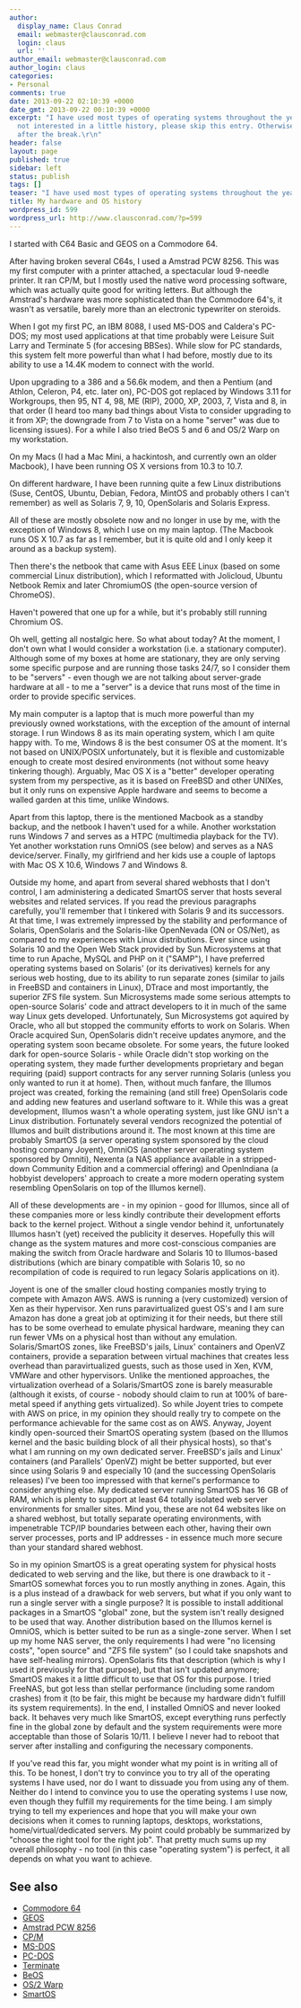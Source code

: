```yaml
---
author:
  display_name: Claus Conrad
  email: webmaster@clausconrad.com
  login: claus
  url: ''
author_email: webmaster@clausconrad.com
author_login: claus
categories:
- Personal
comments: true
date: 2013-09-22 02:10:39 +0000
date_gmt: 2013-09-22 00:10:39 +0000
excerpt: "I have used most types of operating systems throughout the years. For those
  not interested in a little history, please skip this entry. Otherwise, read more
  after the break.\r\n"
header: false
layout: page
published: true
sidebar: left
status: publish
tags: []
teaser: "I have used most types of operating systems throughout the years. For those not interested in a little history, please skip this entry. Otherwise, read more after the break."
title: My hardware and OS history
wordpress_id: 599
wordpress_url: http://www.clausconrad.com/?p=599
---
```

I started with C64 Basic and GEOS on a Commodore 64.

After having broken several C64s, I used a Amstrad PCW 8256. This was my first computer with a printer attached, a spectacular loud 9-needle printer. It ran CP/M, but I mostly used the native word processing software, which was
actually quite good for writing letters. But although the Amstrad's hardware was more sophisticated than the Commodore 64's, it wasn't as versatile, barely more than an electronic typewriter on steroids.

When I got my first PC, an IBM 8088, I used MS-DOS and Caldera's PC-DOS; my most used applications at that time probably were Leisure Suit Larry and Terminate 5 (for accesing BBSes). While slow for PC standards, this system felt more powerful than what I had before, mostly due to its ability to use a 14.4K modem to connect with the world.

Upon upgrading to a 386 and a 56.6k modem, and then a Pentium (and Athlon, Celeron, P4, etc. later on), PC-DOS got replaced by Windows 3.11 for Workgroups, then 95, NT 4, 98, ME (RIP), 2000, XP, 2003, 7, Vista and 8, in that order (I heard too many bad things about Vista to consider upgrading to it from XP; the downgrade from 7 to Vista on a home "server" was due to
licensing issues). For a while I also tried BeOS 5 and 6 and OS/2 Warp on my workstation.

On my Macs (I had a Mac Mini, a hackintosh, and currently own an older Macbook), I have been running OS X versions from 10.3 to 10.7.

On different hardware, I have been running quite a few Linux distributions (Suse, CentOS, Ubuntu, Debian, Fedora, MintOS and probably others I can't remember) as well as Solaris 7, 9, 10, OpenSolaris and Solaris Express. 

All of these are mostly obsolete now and no longer in use by me, with the exception of Windows 8, which I use on my main laptop. (The Macbook runs OS X 10.7 as far as I remember, but it is quite old and I only keep it around as a backup system).

Then there's the netbook that came with Asus EEE Linux (based on some commercial Linux distribution), which I reformatted with Jolicloud, Ubuntu Netbook Remix and later ChromiumOS (the open-source version of ChromeOS).

Haven't powered that one up for a while, but it's probably still running Chromium OS.

Oh well, getting all nostalgic here. So what about today? At the moment, I don't own what I would consider a workstation (i.e. a stationary computer). Although some of my boxes at home are stationary, they are only serving some specific purpose and are running those tasks 24/7, so I consider them to be "servers" - even though we are not talking about server-grade hardware at all - to me a "server" is a device that runs most of the time in order to provide specific services.

My main computer is a laptop that is much more powerful than my previously owned workstations, with the exception of the amount of internal storage. I run Windows 8 as its main operating system, which I am quite happy with. To me, Windows 8 is the best consumer OS at the moment. It's not based on UNIX/POSIX unfortunately, but it is flexible and customizable enough to create most desired environments (not without some heavy tinkering though). Arguably, Mac OS X is a "better" developer operating system from my perspective, as it is based on FreeBSD and other UNIXes, but it only runs on expensive Apple hardware and seems to become a walled garden at this time, unlike Windows.

Apart from this laptop, there is the mentioned Macbook as a standby backup, and the netbook I haven't used for a while. Another workstation runs Windows 7 and serves as a HTPC (multimedia playback for the TV). Yet another workstation runs OmniOS (see below) and serves as a NAS device/server. Finally, my girlfriend and her kids use a couple of laptops with Mac OS X 10.6, Windows 7 and Windows 8.

Outside my home, and apart from several shared webhosts that I don't control, I am administering a dedicated SmartOS server that hosts several websites and related services. If you read the previous paragraphs carefully, you'll remember that I tinkered with Solaris 9 and its successors. At that time, I was extremely impressed by the stability and performance of Solaris,
OpenSolaris and the Solaris-like OpenNevada (ON or OS/Net), as compared to my experiences with Linux distributions. Ever since using Solaris 10 and the Open Web Stack provided by Sun Microsystems at that time to run Apache, MySQL and PHP on it ("SAMP"), I have preferred operating systems based on Solaris' (or its derivatives) kernels for any serious web hosting, due to its ability to run separate zones (similar to jails in FreeBSD and containers in Linux), DTrace and most importantly, the superior ZFS file system. Sun Microsystems made some serious attempts to open-source Solaris' code and attract developers
to it in much of the same way Linux gets developed. Unfortunately, Sun Microsystems got aquired by Oracle, who all but stopped the community efforts to work on Solaris. When Oracle acquired Sun, OpenSolaris didn't receive updates anymore, and the operating system soon became obsolete. For some years, the future looked dark for open-source Solaris - while Oracle didn't stop working on the operating system, they made further developments proprietary and began requiring (paid) support contracts for any server running Solaris (unless you only wanted to run it at home). Then, without much fanfare, the Illumos project was created, forking the remaining (and still free) OpenSolaris code and adding new features and userland software to it. While this was a great development, Illumos wasn't a whole operating system,
just like GNU isn't a Linux distribution. Fortunately several vendors recognized the potential of Illumos and built distributions around it. The most known at this time are probably SmartOS (a server operating system sponsored by the cloud hosting company Joyent), OmniOS (another server operating system sponsored by Omniti), Nexenta (a NAS appliance available in a stripped-down Community Edition and a commercial offering) and OpenIndiana (a hobbyist developers' approach to create a more modern operating system resembling OpenSolaris on top of the Illumos kernel).

All of these developments are - in my opinion - good for Illumos, since all of these companies more or less kindly contribute their development efforts back to the kernel project. Without a single vendor behind it, unfortunately Illumos hasn't (yet) received the publicity it deserves. Hopefully this will change as the system matures and more cost-conscious companies are making the switch from Oracle hardware and Solaris 10 to Illumos-based distributions (which are binary compatible with Solaris 10, so no recompilation of code is required to run legacy Solaris applications on it).

Joyent is one of the smaller cloud hosting companies mostly trying to compete with Amazon AWS. AWS is running a (very customized) version of Xen as their hypervisor. Xen runs paravirtualized guest OS's and I am sure Amazon has done a great job at optimizing it for their needs, but there still has to be some overhead to emulate physical hardware, meaning they can run fewer VMs on a physical host than without any emulation. Solaris/SmartOS zones, like FreeBSD's jails, Linux' containers and OpenVZ containers, provide a separation between virtual machines that creates less overhead than paravirtualized guests, such as those used in Xen, KVM, VMWare and other hypervisors. Unlike the mentioned approaches, the virtualization overhead of a Solaris/SmartOS zone is barely measurable (although it exists, of course - nobody should claim to run at 100% of bare-metal speed if anything gets virtualized). So while Joyent tries to compete with AWS on price, in my opinion they should really try to compete on the performance achievable for the same cost as on AWS. Anyway, Joyent kindly open-sourced their SmartOS operating system (based on the Illumos kernel and the basic building block of all their physical hosts), so that's what I am running on my own dedicated server. FreeBSD's jails and Linux' containers (and Parallels' OpenVZ) might be better supported, but ever since using Solaris 9 and especially 10 (and the successing OpenSolaris releases) I've been too impressed with that kernel's performance to consider anything else. My dedicated server running SmartOS has 16 GB of RAM, which is plenty to support at least 64 totally isolated web server environments for
smaller sites. Mind you, these are not 64 websites like on a shared webhost, but totally separate operating environments, with impenetrable TCP/IP boundaries between each other, having their own server processes, ports and IP addresses - in essence much more secure than your standard shared webhost.

So in my opinion SmartOS is a great operating system for physical hosts dedicated to web serving and the like, but there is one drawback to it - SmartOS somewhat forces you to run mostly anything in zones. Again, this is a plus instead of a drawback for web servers, but what if you only want to run a single server with a single purpose? It is possible to install additional packages in a SmartOS "global" zone, but the system isn't really designed to be used that way. Another distribution based on the Illumos kernel is OmniOS, which is better suited to be run as a single-zone server. When I set up my home NAS server, the only requirements I had were "no licensing costs", "open source" and "ZFS file system" (so I could take snapshots and have self-healing mirrors). OpenSolaris fits that description (which is why I used it previously for that purpose), but that isn't updated anymore; SmartOS makes it a little difficult to use that OS for this purpose. I tried FreeNAS, but got less than stellar performance (including some random crashes) from it (to be fair, this might be because my hardware didn't fulfill its system requirements). In the end, I installed OmniOS and never looked back. It behaves very much like
SmartOS, except everything runs perfectly fine in the global zone by default and the system requirements were more acceptable than those of Solaris 10/11. I believe I never had to reboot that server after installing and configuring the necessary components.

If you've read this far, you might wonder what my point is in writing all of this. To be honest, I don't try to convince you to try all of the operating systems I have used, nor do I want to dissuade you from using any of them. Neither do I intend to convince you to use the operating systems I use now, even though they fulfill my requirements for the time being. I am simply trying to tell my experiences and hope that you will make your own decisions when it comes to running laptops, desktops, workstations, home/virtual/dedicated servers. My point could probably be summarized by "choose the right tool for the right job". That pretty much sums up my overall philosophy - no tool (in this case "operating system") is perfect, it all depends on what you want to achieve.

## See also

* [Commodore 64](https://en.wikipedia.org/wiki/Commodore_64)
* [GEOS](https://en.wikipedia.org/wiki/GEOS_\(8-bit_operating_system\))
* [Amstrad PCW 8256](https://en.wikipedia.org/wiki/Amstrad_PCW#PCW_8256_and_8512)
* [CP/M](https://en.wikipedia.org/wiki/CP/M)
* [MS-DOS](https://en.wikipedia.org/wiki/MS-DOS)
* [PC-DOS](https://en.wikipedia.org/wiki/PC-DOS)
* [Terminate](https://en.wikipedia.org/wiki/Terminate_(software))
* [BeOS](https://en.wikipedia.org/wiki/BeOS)
* [OS/2 Warp](https://en.wikipedia.org/wiki/OS/2#1994-1996:_The_.22Warp.22_years)
* [SmartOS](https://en.wikipedia.org/wiki/SmartOS)
